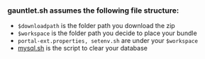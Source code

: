 ### gauntlet.sh assumes the following file structure:
- `$downloadpath` is the folder path you download the zip
- `$workspace` is the folder path you decide to place your bundle
- `portal-ext.properties, setenv.sh` are under your `$workspace`
- [mysql.sh](https://github.com/yunlinsun/shell-related/blob/master/mysql/mysql.sh) is the script to clear your database